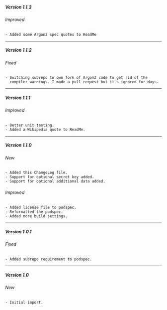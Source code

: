 ##### Version 1.1.3
###### Improved
	- Added some Argon2 spec quotes to ReadMe

-------------------------------------------------------------------------------

##### Version 1.1.2
###### Fixed
	- Switching subrepo to own fork of Argon2 code to get rid of the
	  compiler warnings. I made a pull request but it's ignored for days.

-------------------------------------------------------------------------------

##### Version 1.1.1
###### Improved
	- Better unit testing.
	- Added a Wikipedia quote to ReadMe.

-------------------------------------------------------------------------------

##### Version 1.1.0
###### New
	- Added this ChangeLog file.
	- Support for optional secret key added.
	- Support for optional additional data added.
###### Improved
	- Added license file to podspec.
	- Reformatted the podspec.
	- Added more build settings.

-------------------------------------------------------------------------------

##### Version 1.0.1
###### Fixed
	- Added subrepo requirement to podspec.

-------------------------------------------------------------------------------

##### Version 1.0
###### New
	- Initial import.
